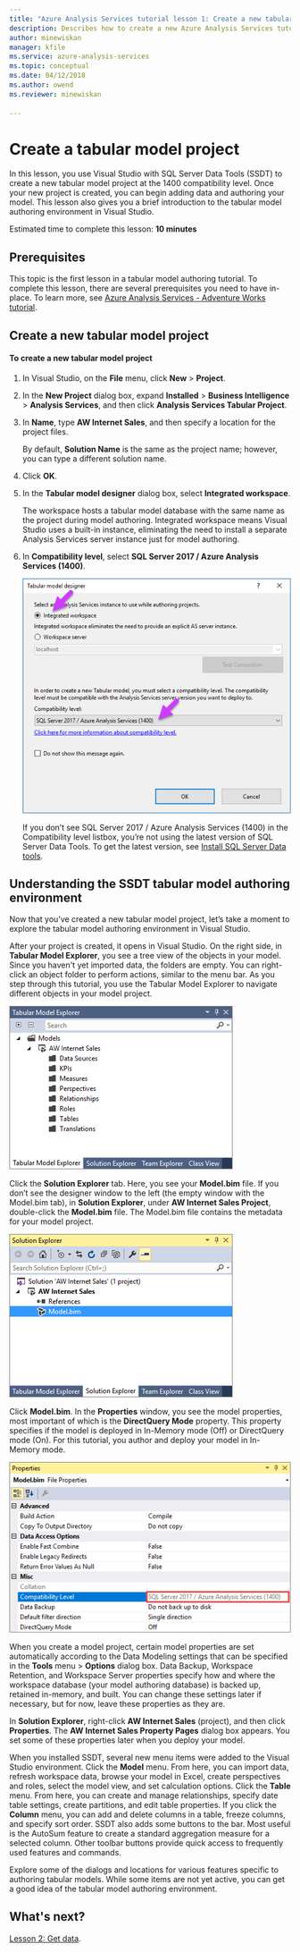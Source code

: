 ```yaml
---
title: "Azure Analysis Services tutorial lesson 1: Create a new tabular model project | Microsoft Docs"
description: Describes how to create a new Azure Analysis Services tutorial project. 
author: minewiskan
manager: kfile
ms.service: azure-analysis-services
ms.topic: conceptual
ms.date: 04/12/2018
ms.author: owend
ms.reviewer: minewiskan

---
```

# Create a tabular model project

In this lesson, you use Visual Studio with SQL Server Data Tools (SSDT) to create a new tabular model project at the 1400 compatibility level. Once your new project is created, you can begin adding data and authoring your model. This lesson also gives you a brief introduction to the tabular model authoring environment in Visual Studio.  
  
Estimated time to complete this lesson: **10 minutes**  
  
## Prerequisites  
This topic is the first lesson in a tabular model authoring tutorial. To complete this lesson, there are several prerequisites you need to have in-place. To learn more, see [Azure Analysis Services - Adventure Works tutorial](../tutorials/aas-adventure-works-tutorial.md).  
  
## Create a new tabular model project  
  
#### To create a new tabular model project  
  
1.  In Visual Studio, on the **File** menu, click **New** > **Project**.  
  
2.  In the **New Project** dialog box, expand **Installed** > **Business Intelligence** > **Analysis Services**, and then click **Analysis Services Tabular Project**.  
  
3.  In  **Name**, type **AW Internet Sales**, and then specify a location for the project files.  
  
    By default, **Solution Name** is the same as the project name; however, you can type a different solution name.  
  
4.  Click **OK**.  
  
5.  In the **Tabular model designer** dialog box, select **Integrated workspace**.  
  
    The workspace hosts a tabular model database with the same name as the project during model authoring. Integrated workspace means Visual Studio uses a built-in instance, eliminating the need to install a separate Analysis Services server instance just for model authoring.
      
6.  In **Compatibility level**, select **SQL Server 2017 / Azure Analysis Services (1400)**.   
 
    ![aas-lesson1-tmd](../tutorials/media/aas-lesson1-tmd.png)
      
    If you don’t see SQL Server 2017 / Azure Analysis Services (1400) in the Compatibility level listbox, you’re not using the latest version of SQL Server Data Tools. To get the latest version, see [Install SQL Server Data tools](https://docs.microsoft.com/sql/ssdt/download-sql-server-data-tools-ssdt).  
      
  
## Understanding the SSDT tabular model authoring environment  
Now that you’ve created a new tabular model project, let’s take a moment to explore the tabular model authoring environment in Visual Studio.  
  
After your project is created, it opens in Visual Studio. On the right side, in **Tabular Model Explorer**, you see a tree view of the objects in your model. Since you haven't yet imported data, the folders are empty. You can right-click an object folder to perform actions, similar to the menu bar. As you step through this tutorial, you use the Tabular Model Explorer to navigate different objects in your model project.

![aas-lesson1-tme](../tutorials/media/aas-lesson1-tme.png)

Click the **Solution Explorer** tab. Here, you see your **Model.bim** file. If you don’t see the designer window to the left (the empty window with the Model.bim tab), in **Solution Explorer**, under **AW Internet Sales Project**, double-click the **Model.bim** file. The Model.bim file contains the metadata for your model project. 

![aas-lesson1-se](../tutorials/media/aas-lesson1-se.png)
  
Click **Model.bim**. In the **Properties** window, you see the model properties, most important of which is the **DirectQuery Mode** property. This property specifies if the model is deployed in In-Memory mode (Off) or DirectQuery mode (On). For this tutorial, you author and deploy your model in In-Memory mode.

![aas-lesson1-properties](../tutorials/media/aas-lesson1-properties.png)
  
When you create a model project, certain model properties are set automatically according to the Data Modeling settings that can be specified in the **Tools** menu > **Options** dialog box. Data Backup, Workspace Retention, and Workspace Server properties specify how and where the workspace database (your model authoring database) is backed up, retained in-memory, and built. You can change these settings later if necessary, but for now, leave these properties as they are.  

In **Solution Explorer**, right-click **AW Internet Sales** (project), and then click **Properties**. The **AW Internet Sales Property Pages** dialog box appears. You set some of these properties later when you deploy your model.  
  
When you installed SSDT, several new menu items were added to the Visual Studio environment. Click the **Model** menu. From here, you can import data, refresh workspace data, browse your model in Excel, create perspectives and roles, select the model view, and set calculation options. Click the **Table** menu. From here, you can create and manage relationships, specify date table settings, create partitions, and edit table properties. If you click the **Column** menu, you can add and delete columns in a table, freeze columns, and specify sort order. SSDT also adds some buttons to the bar. Most useful is the AutoSum feature to create a standard aggregation measure for a selected column. Other toolbar buttons provide quick access to frequently used features and commands.  
  
Explore some of the dialogs and locations for various features specific to authoring tabular models. While some items are not yet active, you can get a good idea of the tabular model authoring environment.  
  

## What's next?
[Lesson 2: Get data](../tutorials/aas-lesson-2-get-data.md).

  
  
  
